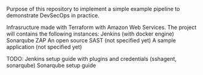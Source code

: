 Purpose of this repository to implement a simple example pipeline to demonstrate DevSecOps in practice.

Infrasructure made with Terraform with Amazon Web Services. The project will contains the following instances:
    Jenkins (with docker engine)
    Sonarqube
    ZAP
    An open source SAST (not specified yet)
    A sample application (not specified yet)


TODO:
Jenkins setup guide with plugins and credentials (sshagent, sonarqube)
Sonarqube setup guide
